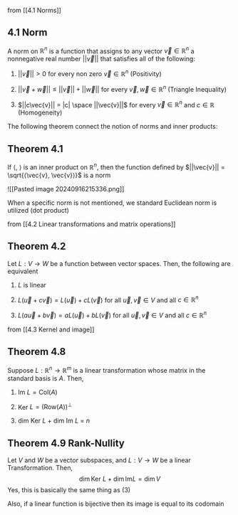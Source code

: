 from [[4.1 Norms]]
## 4.1 Norm
A norm on $\mathbb{R}^n$ is a function that assigns to any vector $\vec{v} \in \mathbb{R}^n$ a nonnegative real number $||\vec{v}||$ that satisfies all of the following:

1. $||\vec{v}|| \gt 0$ for every non zero $\vec{v} \in \mathbb{R}^n$ (Positivity)

2. $||\vec{v} + \vec{w}|| \leq ||\vec{v}|| + ||\vec{w}||$ for every $\vec{v}, \vec{w} \in \mathbb{R}^n$ (Triangle Inequality)

3. $||c\vec{v}|| = |c| \space ||\vec{v}||$ for every $\vec{v} \in \mathbb{R}^n$ and $c \in \mathbb{R}$ (Homogeneity)

The following theorem connect the notion of norms and inner products:
## Theorem 4.1
If ⟨, ⟩ is an inner product on $\mathbb{R}^n$, then the function defined by $||\vec{v}|| = \sqrt{⟨\vec{v}, \vec{v}⟩}$ is a norm

![[Pasted image 20240916215336.png]]

When a specific norm is not mentioned, we standard Euclidean norm is utilized (dot product)

from [[4.2 Linear transformations and matrix operations]]
## Theorem 4.2
 Let $L : V → W$ be a function between vector spaces. Then, the following are equivalent

1. $L$ is linear

2. $L(\vec{u} + c\vec{v}) = L(\vec{u}) + cL(\vec{v})$ for all $\vec{u}, \vec{v} \in V$ and all $c \in \mathbb{R}^n$

3. $L(a\vec{u} + b\vec{v}) = aL(\vec{u}) + bL(\vec{v})$ for all $\vec{u}, \vec{v} \in V$ and all $c \in \mathbb{R}^n$

from [[4.3 Kernel and image]]
## Theorem 4.8
Suppose $L : \mathbb{R}^n → \mathbb{R}^m$ is a linear transformation whose matrix in the standard basis is $A$. Then,

1. Im $L = \text{Col} (A)$ 

2. Ker $L = (\text{Row}(A))^\perp$

3. dim Ker $L$ + dim Im $L$ = $n$
## Theorem 4.9 Rank-Nullity 
Let $V$ and $W$ be a vector subspaces, and $L : V \rightarrow W$ be a linear Transformation. Then,
$$
\dim\text{Ker } L + \dim\text{Im} L = \dim V
$$
Yes, this is basically the same thing as (3)

Also, if a linear function is bijective then its image is equal to its codomain